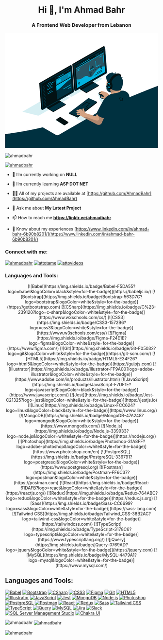 <h1 align="center">Hi 👋, I'm Ahmad Bahr</h1>
<h3 align="center">A Frontend Web Developer from Lebanon</h3>

<p align="left"> <img src="https://raw.githubusercontent.com/luoyger/luoyger/main/code.gif" /> </p>

<p align="left"> <img src="https://komarev.com/ghpvc/?username=ahmadbahr&label=Profile%20views&color=0e75b6&style=flat" alt="ahmadbahr" /> </p>

<p align="left"> <a href="https://github.com/ryo-ma/github-profile-trophy"><img src="https://github-profile-trophy.vercel.app/?username=ahmadbahr" alt="ahmadbahr" /></a> </p>

- 🔭 I’m currently working on **NULL**

- 🌱 I’m currently learning **ASP DOT NET**

- 👨‍💻 All of my projects are available at [https://github.com/AhmadBahr](https://github.com/AhmadBahr)

- 💬 Ask me about **My Latest Project**

- 📫 How to reach me **https://linktr.ee/ahmadbahr**

- 📄 Know about my experiences [https://www.linkedin.com/in/ahmad-bahr-6b90b8201/](https://www.linkedin.com/in/ahmad-bahr-6b90b8201/)

<h3 align="left">Connect with me:</h3>
<p align="left">
<a href="https://linkedin.com/in/ahmadbahr" target="blank"><img align="center" src="https://raw.githubusercontent.com/rahuldkjain/github-profile-readme-generator/master/src/images/icons/Social/linked-in-alt.svg" alt="ahmadbahr" height="30" width="40" /></a>
<a href="https://instagram.com/attotame" target="blank"><img align="center" src="https://raw.githubusercontent.com/rahuldkjain/github-profile-readme-generator/master/src/images/icons/Social/instagram.svg" alt="attotame" height="30" width="40" /></a>
<a href="https://www.youtube.com/c/attovideos" target="blank"><img align="center" src="https://raw.githubusercontent.com/rahuldkjain/github-profile-readme-generator/master/src/images/icons/Social/youtube.svg" alt="attovideos" height="30" width="40" /></a>

</p>

<h3 align="left">Languages and Tools:</h3>
<p align="center"> 
[![Babel](https://img.shields.io/badge/Babel-F5DA55?logo=babel&logoColor=black&style=for-the-badge)](https://babeljs.io/)
[![Bootstrap](https://img.shields.io/badge/Bootstrap-563D7C?logo=bootstrap&logoColor=white&style=for-the-badge)](https://getbootstrap.com)
[![CSharp](https://img.shields.io/badge/C%23-239120?logo=c-sharp&logoColor=white&style=for-the-badge)](https://www.w3schools.com/cs/)
[![CSS3](https://img.shields.io/badge/CSS3-1572B6?logo=css3&logoColor=white&style=for-the-badge)](https://www.w3schools.com/css/)
[![Figma](https://img.shields.io/badge/Figma-F24E1E?logo=figma&logoColor=white&style=for-the-badge)](https://www.figma.com/)
[![Git](https://img.shields.io/badge/Git-F05032?logo=git&logoColor=white&style=for-the-badge)](https://git-scm.com/)
[![HTML5](https://img.shields.io/badge/HTML5-E34F26?logo=html5&logoColor=white&style=for-the-badge)](https://gulpjs.com)
[![Illustrator](https://img.shields.io/badge/Illustrator-FF9A00?logo=adobe-illustrator&logoColor=white&style=for-the-badge)](https://www.adobe.com/in/products/illustrator.html)
[![JavaScript](https://img.shields.io/badge/JavaScript-F7DF1E?logo=javascript&logoColor=black&style=for-the-badge)](https://www.javascript.com/)
[![Jest](https://img.shields.io/badge/Jest-C21325?logo=jest&logoColor=white&style=for-the-badge)](https://jestjs.io)
[![Linux](https://img.shields.io/badge/Linux-FCC624?logo=linux&logoColor=black&style=for-the-badge)](https://www.linux.org/)
[![MongoDB](https://img.shields.io/badge/MongoDB-47A248?logo=mongodb&logoColor=white&style=for-the-badge)](https://www.mongodb.com/)
[![Node.js](https://img.shields.io/badge/Node.js-339933?logo=node.js&logoColor=white&style=for-the-badge)](https://nodejs.org/)
[![Photoshop](https://img.shields.io/badge/Photoshop-31A8FF?logo=adobe-photoshop&logoColor=white&style=for-the-badge)](https://www.photoshop.com/en)
[![PostgreSQL](https://img.shields.io/badge/PostgreSQL-336791?logo=postgresql&logoColor=white&style=for-the-badge)](https://www.postgresql.org)
[![Postman](https://img.shields.io/badge/Postman-FF6C37?logo=postman&logoColor=white&style=for-the-badge)](https://postman.com)
[![React](https://img.shields.io/badge/React-61DAFB?logo=react&logoColor=white&style=for-the-badge)](https://reactjs.org/)
[![Redux](https://img.shields.io/badge/Redux-764ABC?logo=redux&logoColor=white&style=for-the-badge)](https://redux.js.org)
[![Sass](https://img.shields.io/badge/Sass-CC6699?logo=sass&logoColor=white&style=for-the-badge)](https://sass-lang.com)
[![Tailwind CSS](https://img.shields.io/badge/Tailwind_CSS-38B2AC?logo=tailwind-css&logoColor=white&style=for-the-badge)](https://tailwindcss.com/)
[![TypeScript](https://img.shields.io/badge/TypeScript-3178C6?logo=typescript&logoColor=white&style=for-the-badge)](https://www.typescriptlang.org/)
[![jQuery](https://img.shields.io/badge/jQuery-0769AD?logo=jquery&logoColor=white&style=for-the-badge)](https://jquery.com)
[![MySQL](https://img.shields.io/badge/MySQL-4479A1?logo=mysql&logoColor=white&style=for-the-badge)](https://www.mysql.com/)

## Languages and Tools:

[![Babel](https://img.shields.io/badge/Babel-F5DA55?logo=babel&logoColor=black&style=for-the-badge)](https://babeljs.io/)
[![Bootstrap](https://img.shields.io/badge/Bootstrap-563D7C?logo=bootstrap&logoColor=white&style=for-the-badge)](https://getbootstrap.com)
[![CSharp](https://img.shields.io/badge/C%23-239120?logo=c-sharp&logoColor=white&style=for-the-badge)](https://www.w3schools.com/cs/)
[![CSS3](https://img.shields.io/badge/CSS3-1572B6?logo=css3&logoColor=white&style=for-the-badge)](https://www.w3schools.com/css/)
[![Figma](https://img.shields.io/badge/Figma-F24E1E?logo=figma&logoColor=white&style=for-the-badge)](https://www.figma.com/)
[![Git](https://img.shields.io/badge/Git-F05032?logo=git&logoColor=white&style=for-the-badge)](https://git-scm.com/)
[![HTML5](https://img.shields.io/badge/HTML5-E34F26?logo=html5&logoColor=white&style=for-the-badge)](https://gulpjs.com)
[![Illustrator](https://img.shields.io/badge/Illustrator-FF9A00?logo=adobe-illustrator&logoColor=white&style=for-the-badge)](https://www.adobe.com/in/products/illustrator.html)
[![JavaScript](https://img.shields.io/badge/JavaScript-F7DF1E?logo=javascript&logoColor=black&style=for-the-badge)](https://www.javascript.com/)
[![Jest](https://img.shields.io/badge/Jest-C21325?logo=jest&logoColor=white&style=for-the-badge)](https://jestjs.io)
[![MongoDB](https://img.shields.io/badge/MongoDB-47A248?logo=mongodb&logoColor=white&style=for-the-badge)](https://www.mongodb.com/)
[![Node.js](https://img.shields.io/badge/Node.js-339933?logo=node.js&logoColor=white&style=for-the-badge)](https://nodejs.org/)
[![Photoshop](https://img.shields.io/badge/Photoshop-31A8FF?logo=adobe-photoshop&logoColor=white&style=for-the-badge)](https://www.photoshop.com/en)
[![PostgreSQL](https://img.shields.io/badge/PostgreSQL-336791?logo=postgresql&logoColor=white&style=for-the-badge)](https://www.postgresql.org)
[![Postman](https://img.shields.io/badge/Postman-FF6C37?logo=postman&logoColor=white&style=for-the-badge)](https://postman.com)
[![React](https://img.shields.io/badge/React-61DAFB?logo=react&logoColor=white&style=for-the-badge)](https://reactjs.org/)
[![Redux](https://img.shields.io/badge/Redux-764ABC?logo=redux&logoColor=white&style=for-the-badge)](https://redux.js.org)
[![Sass](https://img.shields.io/badge/Sass-CC6699?logo=sass&logoColor=white&style=for-the-badge)](https://sass-lang.com)
[![Tailwind CSS](https://img.shields.io/badge/Tailwind_CSS-38B2AC?logo=tailwind-css&logoColor=white&style=for-the-badge)](https://tailwindcss.com/)
[![TypeScript](https://img.shields.io/badge/TypeScript-3178C6?logo=typescript&logoColor=white&style=for-the-badge)](https://www.typescriptlang.org/)
[![jQuery](https://img.shields.io/badge/jQuery-0769AD?logo=jquery&logoColor=white&style=for-the-badge)](https://jquery.com)
[![MySQL](https://img.shields.io/badge/MySQL-4479A1?logo=mysql&logoColor=white&style=for-the-badge)](https://www.mysql.com/)
[![Jira](https://img.shields.io/badge/Jira-0052CC?logo=jira&logoColor=white&style=for-the-badge)](https://www.atlassian.com/software/jira)
[![Slack](https://img.shields.io/badge/Slack-4A154B?logo=slack&logoColor=white&style=for-the-badge)](https://slack.com/)
[![SQL Server Management Studio](https://img.shields.io/badge/SSMS-CC2927?logo=microsoft-sql-server&logoColor=white&style=for-the-badge)](https://docs.microsoft.com/en-us/sql/ssms/sql-server-management-studio-ssms)
[![Chakra UI](https://img.shields.io/badge/Chakra_UI-319795?logo=chakra-ui&logoColor=white&style=for-the-badge)](https://chakra-ui.com/)





<p><img align="left" src="https://github-readme-stats.vercel.app/api/top-langs?username=ahmadbahr&show_icons=true&locale=en&layout=compact" alt="ahmadbahr" /></p>

<p>&nbsp;<img align="center" src="https://github-readme-stats.vercel.app/api?username=ahmadbahr&show_icons=true&locale=en" alt="ahmadbahr" /></p>

<p><img align="center" src="https://github-readme-streak-stats.herokuapp.com/?user=ahmadbahr&" alt="ahmadbahr" /></p>
